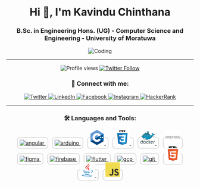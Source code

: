 <h1 align="center">Hi 👋, I'm Kavindu Chinthana</h1>
<h3 align="center">B.Sc. in Engineering Hons. (UG) - Computer Science and Engineering - University of Moratuwa</h3>

<p align="center">
  <img src="https://media.tenor.com/NOYF3f82b_gAAAAC/programmer.gif" alt="Coding" width="400" />
</p>

---

<p align="center"> 
  <img src="https://komarev.com/ghpvc/?username=kgchinthana&label=Profile%20views&color=0e75b6&style=flat" alt="Profile views" />
  <a href="https://twitter.com/kavichinthana99" target="blank">
    <img src="https://img.shields.io/twitter/follow/kavichinthana99?logo=twitter&style=for-the-badge" alt="Twitter Follow" />
  </a>
</p>

<h3 align="center">💬 Connect with me:</h3>
<p align="center">
  <a href="https://twitter.com/kavichinthana99" target="_blank">
    <img src="https://raw.githubusercontent.com/rahuldkjain/github-profile-readme-generator/master/src/images/icons/Social/twitter.svg" alt="Twitter" height="30" width="40" />
  </a>
  <a href="https://linkedin.com/in/kavindu-chinthana-63940a233" target="_blank">
    <img src="https://raw.githubusercontent.com/rahuldkjain/github-profile-readme-generator/master/src/images/icons/Social/linked-in-alt.svg" alt="LinkedIn" height="30" width="40" />
  </a>
  <a href="https://fb.com/kavindu.chinthana" target="_blank">
    <img src="https://raw.githubusercontent.com/rahuldkjain/github-profile-readme-generator/master/src/images/icons/Social/facebook.svg" alt="Facebook" height="30" width="40" />
  </a>
  <a href="https://instagram.com/kavindu_chinthana" target="_blank">
    <img src="https://raw.githubusercontent.com/rahuldkjain/github-profile-readme-generator/master/src/images/icons/Social/instagram.svg" alt="Instagram" height="30" width="40" />
  </a>
  <a href="https://www.hackerrank.com/@kavindugchintha1" target="_blank">
    <img src="https://raw.githubusercontent.com/rahuldkjain/github-profile-readme-generator/master/src/images/icons/Social/hackerrank.svg" alt="HackerRank" height="30" width="40" />
  </a>
</p>

---

<h3 align="center">🛠️ Languages and Tools:</h3>
<p align="center">
   <a href="https://angular.io" target="_blank" rel="noreferrer" style="border: 2px solid #ddd; padding: 5px; border-radius: 8px; margin: 5px;">
     <img src="https://angular.io/assets/images/logos/angular/angular.svg" alt="angular" width="40" height="40"/>
   </a>
   <a href="https://www.arduino.cc/" target="_blank" rel="noreferrer" style="border: 2px solid #ddd; padding: 5px; border-radius: 8px; margin: 5px;">
     <img src="https://cdn.worldvectorlogo.com/logos/arduino-1.svg" alt="arduino" width="40" height="40"/>
   </a>
   <a href="https://www.w3schools.com/cpp/" target="_blank" rel="noreferrer" style="border: 2px solid #ddd; padding: 5px; border-radius: 8px; margin: 5px;">
     <img src="https://raw.githubusercontent.com/devicons/devicon/master/icons/cplusplus/cplusplus-original.svg" alt="cplusplus" width="40" height="40"/>
   </a>
   <a href="https://www.w3schools.com/css/" target="_blank" rel="noreferrer" style="border: 2px solid #ddd; padding: 5px; border-radius: 8px; margin: 5px;">
     <img src="https://raw.githubusercontent.com/devicons/devicon/master/icons/css3/css3-original-wordmark.svg" alt="css3" width="40" height="40"/>
   </a>
   <a href="https://www.docker.com/" target="_blank" rel="noreferrer" style="border: 2px solid #ddd; padding: 5px; border-radius: 8px; margin: 5px;">
     <img src="https://raw.githubusercontent.com/devicons/devicon/master/icons/docker/docker-original-wordmark.svg" alt="docker" width="40" height="40"/>
   </a>
   <a href="https://expressjs.com" target="_blank" rel="noreferrer" style="border: 2px solid #ddd; padding: 5px; border-radius: 8px; margin: 5px;">
     <img src="https://raw.githubusercontent.com/devicons/devicon/master/icons/express/express-original-wordmark.svg" alt="express" width="40" height="40"/>
   </a>
   <a href="https://www.figma.com/" target="_blank" rel="noreferrer" style="border: 2px solid #ddd; padding: 5px; border-radius: 8px; margin: 5px;">
     <img src="https://www.vectorlogo.zone/logos/figma/figma-icon.svg" alt="figma" width="40" height="40"/>
   </a>
   <a href="https://firebase.google.com/" target="_blank" rel="noreferrer" style="border: 2px solid #ddd; padding: 5px; border-radius: 8px; margin: 5px;">
     <img src="https://www.vectorlogo.zone/logos/firebase/firebase-icon.svg" alt="firebase" width="40" height="40"/>
   </a>
   <a href="https://flutter.dev" target="_blank" rel="noreferrer" style="border: 2px solid #ddd; padding: 5px; border-radius: 8px; margin: 5px;">
     <img src="https://www.vectorlogo.zone/logos/flutterio/flutterio-icon.svg" alt="flutter" width="40" height="40"/>
   </a>
   <a href="https://cloud.google.com" target="_blank" rel="noreferrer" style="border: 2px solid #ddd; padding: 5px; border-radius: 8px; margin: 5px;">
     <img src="https://www.vectorlogo.zone/logos/google_cloud/google_cloud-icon.svg" alt="gcp" width="40" height="40"/>
   </a>
   <a href="https://git-scm.com/" target="_blank" rel="noreferrer" style="border: 2px solid #ddd; padding: 5px; border-radius: 8px; margin: 5px;">
     <img src="https://www.vectorlogo.zone/logos/git-scm/git-scm-icon.svg" alt="git" width="40" height="40"/>
   </a>
   <a href="https://www.w3.org/html/" target="_blank" rel="noreferrer" style="border: 2px solid #ddd; padding: 5px; border-radius: 8px; margin: 5px;">
     <img src="https://raw.githubusercontent.com/devicons/devicon/master/icons/html5/html5-original-wordmark.svg" alt="html5" width="40" height="40"/>
   </a>
   <a href="https://www.java.com" target="_blank" rel="noreferrer" style="border: 2px solid #ddd; padding: 5px; border-radius: 8px; margin: 5px;">
     <img src="https://raw.githubusercontent.com/devicons/devicon/master/icons/java/java-original.svg" alt="java" width="40" height="40"/>
   </a>
   <a href="https://developer.mozilla.org/en-US/docs/Web/JavaScript" target="_blank" rel="noreferrer" style="border: 2px solid #ddd; padding: 5px; border-radius: 8px; margin: 5px;">
     <img src="https://raw.githubusercontent.com/devicons/devicon/master/icons/javascript/javascript-original.svg" alt="javascript" width="40" height="40"/>
   </a>
</p>
